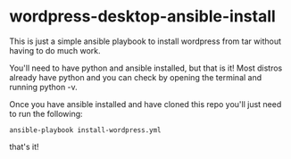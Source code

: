 # wordpress-desktop-ansible-install
This is just a simple ansible playbook to install wordpress from tar without having to do much work.

You'll need to have python and ansible installed, but that is it!  Most distros already have python and you can check by opening the terminal and running python -v.

Once you have ansible installed and have cloned this repo you'll just need to run the following:

`ansible-playbook install-wordpress.yml`

that's it!


